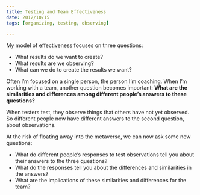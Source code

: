 ```yaml
---
title: Testing and Team Effectiveness
date: 2012/10/15
tags: [organizing, testing, observing]

---
```


My model of effectiveness focuses on three questions:

  - What results do we want to create?
  - What results are we observing?
  - What can we do to create the results we want?

Often I’m focused on a single person,
the person I’m coaching.
When I’m working with a team,
another question becomes important:
**What are the similarities and differences
among different people’s answers to these questions?**

When testers test,
they observe things that others have not yet observed.
So different people now have different answers to the second question,
about observations.

At the risk of floating away into the metaverse,
we can now ask some new questions:

  - What do different people’s responses to test observations tell you
    about their answers to the three questions?
  - What do the responses tell you
    about the differences and similarities in the answers?
  - What are the implications
    of these similarities and differences for the team?
